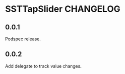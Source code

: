 # SSTTapSlider CHANGELOG

## 0.0.1

Podspec release.

## 0.0.2

Add delegate to track value changes.

